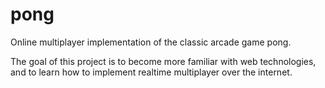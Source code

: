 # pong
Online multiplayer implementation of the classic arcade game pong.

The goal of this project is to become more familiar with web technologies, and to learn how to implement realtime multiplayer over the internet.
